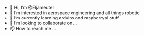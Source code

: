 - 👋 Hi, I’m @Eljameuter
- 👀 I’m interested in aerospace engineering and all things robotic
- 🌱 I’m currently learning arduino and raspberrypi stuff 
- 💞️ I’m looking to collaborate on ...
- 📫 How to reach me ...

<!---
Eljameuter/Eljameuter is a ✨ special ✨ repository because its `README.md` (this file) appears on your GitHub profile.
You can click the Preview link to take a look at your changes.
--->
